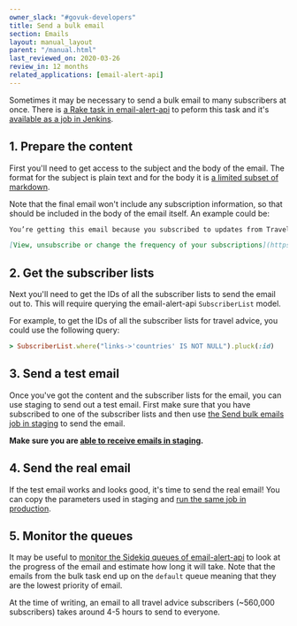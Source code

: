 ```yaml
---
owner_slack: "#govuk-developers"
title: Send a bulk email
section: Emails
layout: manual_layout
parent: "/manual.html"
last_reviewed_on: 2020-03-26
review_in: 12 months
related_applications: [email-alert-api]
---
```


Sometimes it may be necessary to send a bulk email to many subscribers at once.
There is [a Rake task in email-alert-api][rake-task] to peform this task and
it's [available as a job in Jenkins][send-bulk-production].

[rake-task]: https://github.com/alphagov/email-alert-api/blob/3a3eaaa59e71e03427021ba730c626ecdf107ccd/lib/tasks/bulk.rake#L2-L9

## 1. Prepare the content

First you'll need to get access to the subject and the body of the email. The
format for the subject is plain text and for the body it is
[a limited subset of markdown][notify-markdown].

Note that the final email won't include any subscription information, so that
should be included in the body of the email itself. An example could be:

```md
You’re getting this email because you subscribed to updates from Travel Advice on GOV.UK.

[View, unsubscribe or change the frequency of your subscriptions](https://www.gov.uk/email/manage)
```

[notify-markdown]: https://www.notifications.service.gov.uk/using-notify/guidance/edit-and-format-messages

## 2. Get the subscriber lists

Next you'll need to get the IDs of all the subscriber lists to send the email
out to. This will require querying the email-alert-api `SubscriberList` model.

For example, to get the IDs of all the subscriber lists for travel advice, you
could use the following query:

```rb
> SubscriberList.where("links->'countries' IS NOT NULL").pluck(:id)
```

## 3. Send a test email

Once you've got the content and the subscriber lists for the email, you can use
staging to send out a test email. First make sure that you have subscribed to
one of the subscriber lists and then use [the Send bulk emails job in
staging][send-bulk-staging] to send the email.

**Make sure you are [able to receive emails in staging][staging-emails].**

[send-bulk-staging]: https://deploy.blue.staging.govuk.digital/job/send-bulk-email/
[staging-emails]: /manual/receiving-emails-from-email-alert-api-in-integration-and-staging.html

## 4. Send the real email

If the test email works and looks good, it's time to send the real email! You
can copy the parameters used in staging and [run the same job in
production][send-bulk-production].

[send-bulk-production]: https://deploy.blue.production.govuk.digital/job/send-bulk-email/

## 5. Monitor the queues

It may be useful to [monitor the Sidekiq queues of email-alert-api][sidekiq] to
look at the progress of the email and estimate how long it will take. Note that
the emails from the bulk task end up on the `default` queue meaning that they
are the lowest priority of email.

At the time of writing, an email to all travel advice subscribers (~560,000
subscribers) takes around 4-5 hours to send to everyone.

[sidekiq]: /sidekiq.html
